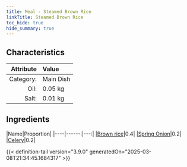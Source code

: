 ```yaml
---
title: Meal - Steamed Brown Rice
linkTitle: Steamed Brown Rice
toc_hide: true
hide_summary: true
---
```

<!-- This is generated by the MarsSim HelpGenertor, do not edit. -->


## Characteristics

| Attribute   | Value |
|--------:|:------|
|Category:|Main Dish|
|Oil:|0.05 kg|
|Salt:|0.01 kg|

## Ingredients

|Name|Proportion|
|----|------:|---:|
|[Brown rice](/docs/definitions/resource/brown-rice)|0.4|
|[Spring Onion](/docs/definitions/resource/spring-onion)|0.2|
|[Celery](/docs/definitions/resource/celery)|0.2|




{{< definition-tail version="3.9.0" generatedOn="2025-03-08T21:34:45.1684317" >}}

